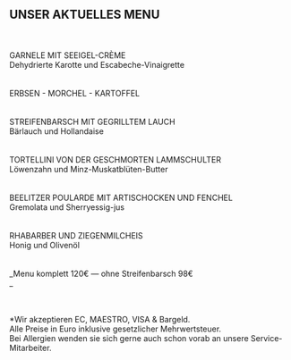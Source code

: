## UNSER AKTUELLES MENU  
<br>
<br>
GARNELE MIT SEEIGEL-CRÈME <br>
Dehydrierte Karotte und Escabeche-Vinaigrette<br>
<br>
<br>
ERBSEN - MORCHEL - KARTOFFEL<br>
<br>
<br>
STREIFENBARSCH MIT GEGRILLTEM LAUCH <br>
Bärlauch und Hollandaise<br>
<br>
<br>
TORTELLINI VON DER GESCHMORTEN LAMMSCHULTER <br>
Löwenzahn und Minz-Muskatblüten-Butter<br>
<br>
<br>
BEELITZER POULARDE MIT ARTISCHOCKEN UND FENCHEL<br>
Gremolata und Sherryessig-jus<br>
<br>
<br>
RHABARBER UND ZIEGENMILCHEIS<br>
Honig und Olivenöl<br>
<br>
<br>
_Menu komplett 120€ — ohne Streifenbarsch 98€<br>
_<br>
<br>
<br>

*Wir akzeptieren EC, MAESTRO, VISA & Bargeld.<br>
Alle Preise in Euro inklusive gesetzlicher Mehrwertsteuer.<br>
Bei Allergien wenden sie sich gerne auch schon vorab an unsere Service-Mitarbeiter.<br>
